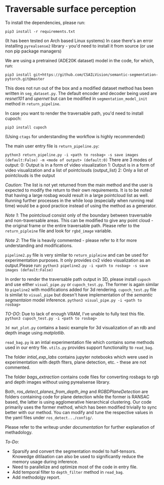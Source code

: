 # Traversable surface perception

To install the dependencies, please run:

`pip3 install -r requirements.txt`

(It has been tested on Arch based Linux systems)
In case there's an error installing `pyrealsense2` library - you'd need to install it from source (or use non pip package managers)

We are using a pretrained (ADE20K dataset) model in the code, for which, run:

`pip3 install git+https://github.com/CSAILVision/semantic-segmentation-pytorch.git@master`

This does not run out of the box and a modified dataset method has been written in `seg_dataset.py`. The default encoder and decoder being used are _resnet101_ and _upernet_ but can be modified in `segmentation_model_init` method in `return_pipeline`.

In case you want to render the traversable path, you'd need to install cupoch:

`pip3 install cupoch`

(Using `ctags` for understanding the workflow is highly recommended)

The main user entry file is `return_pipeline.py`:

`python3 return_pipeline.py -i <path to rosbag> -s save images (default:False) -m <mode of output> (default:0)`
There are 3 modes of output:
0: Output is in a form of video visualization
1: Output is in a form of video visualization and a list of pointclouds (output_list)
2: Only a list of pointclouds is the output

_Caution_: The list is not yet returned from the main method and the user is expected to modify the return to their own requirements. It is to be noted that having a large rosbag would result in a large pointcloud list as well. Running further processes in the while loop (especially when running real time) would be a good practice instead of using the method as a generator.

_Note 1_: The pointcloud consist only of the boundary between traversable and non-traversable areas. This can be modified to give any point cloud - the original frame or the entire traversable path. Please refer to the `return_pipleine` file and look for `rgbd_image` variable.

_Note 2_: The file is heavily commented - please refer to it for more understanding and modifications.

`pipeline2.py` file is very similar to `return_pipleine` and can be used for experimentation purposes. It only provides cv2 video visualization as an output.Please run:
`python3 pipeline2.py -i <path to rosbag> -s save images (default:False)`

In order to render the traversable path output in 3D, please install `cupoch` and use either `visual_pipe.py` or `cupoch_test.py`. The former is again similar to `pipeline2` with modifications added for 3d rendering. `cupoch_test.py` file is similat to `visual_pipe` but doesn't have implementation of the _semantic segmentaion_ model inference.
`python3 visual_pipe.py -i <path to rosbag>`

_TO-DO_: Due to lack of enough VRAM, I've unable to fully test this file.
`
python3 cupoch_test.py -i <path to rosbag>`

`3d mat_plot.py` contains a basic example for 3d visualization of an rdb and depth image using _matplotlib_.

`read_bag.py` is an intial experimentation file which contains some methods used in our entry file. `utils.py` provides support functionality to `read_bag`.

The folder _intial_exp_labs_ contains jupyter notebooks which were used in experimentation with depth flters, plane detection, etc. - these are not commented.

The folder _bags_extraction_ contains code files for converting rosbags to rgb and depth images without using pyrealsense library. 

Both, _ros_detect_planes_from_depth_img_ and _RGBDPlaneDetection_ are folders containing code for plane detection while the former is RANSAC based, the latter is using agglomerative hierarchical clustering. Our code primarily uses the former method, which has been modified trivially to sync better with our method. You can modify and tune the respective values in the yaml files under `ros_detect.../config/`.

Please refer to the writeup under _documentation_ for further explanation of methadology.


_To-Do_: 
* Sparsify and convert the segmentation model to half-tensors. Knowedge ditilaation can also be used to significantly reduce the memory usage during inference.
* Need to parallelize and optimize most of the code in entry file.
* Add temporal filter to `depth_filter` method in `read_bag`.
* Add methodolgy report.

